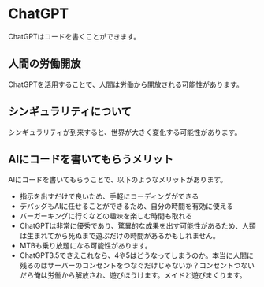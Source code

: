 # ChatGPT
ChatGPTはコードを書くことができます。

## 人間の労働開放
ChatGPTを活用することで、人間は労働から開放される可能性があります。

## シンギュラリティについて
シンギュラリティが到来すると、世界が大きく変化する可能性があります。

## AIにコードを書いてもらうメリット
AIにコードを書いてもらうことで、以下のようなメリットがあります。

- 指示を出すだけで良いため、手軽にコーディングができる
- デバッグもAIに任せることができるため、自分の時間を有効に使える
- バーガーキングに行くなどの趣味を楽しむ時間も取れる
- ChatGPTは非常に優秀であり、驚異的な成果を出す可能性があるため、人類は生まれてから死ぬまで遊ぶだけの時間があるかもしれません。
- MTBも乗り放題になる可能性があります。
- ChatGPT3.5でさえこれなら、4や5はどうなってしまうのか。本当に人間に残るのはサーバーのコンセントをつなぐだけじゃないか？コンセントつないだら俺は労働から解放され、遊びほうけます。メイドと遊びまくります。

